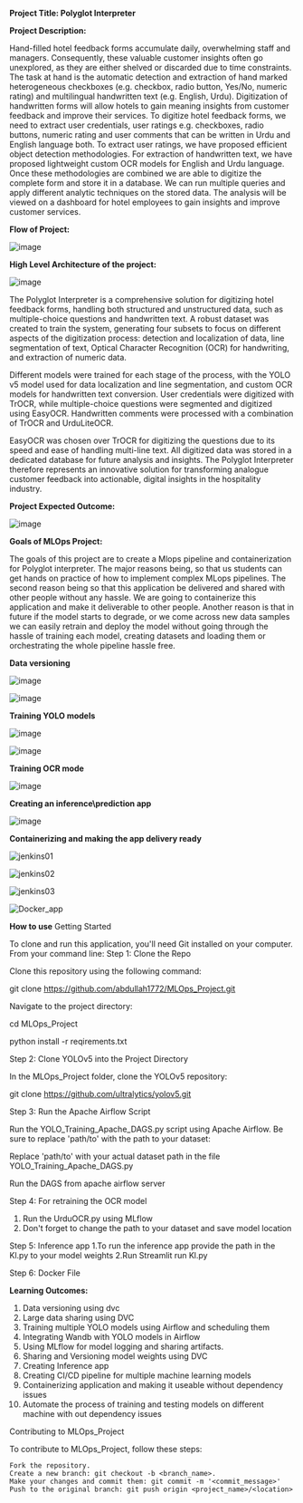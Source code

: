 **Project Title: Polyglot Interpreter**

**Project Description:**

Hand-filled hotel feedback forms accumulate daily, overwhelming staff and managers. Consequently, these valuable customer insights often go unexplored, as they are either shelved or discarded due to time constraints. The task at hand is the automatic detection and extraction of hand marked heterogeneous checkboxes (e.g. checkbox, radio button, Yes/No, numeric rating) and multilingual handwritten text (e.g. English, Urdu). Digitization of handwritten forms will allow hotels to gain meaning insights from customer feedback and improve their services. 
To digitize hotel feedback forms, we need to extract user credentials, user ratings e.g. checkboxes, radio buttons, numeric rating and user comments that can be written in Urdu and English language both. To extract user ratings, we have proposed efficient object detection methodologies. For extraction of handwritten text, we have proposed lightweight custom OCR models for English and Urdu language. 
Once these methodologies are combined we are able to digitize the complete form and store it in a database. We can run multiple queries and apply different analytic techniques on the stored data. The analysis will be viewed on a dashboard for hotel employees to gain insights and improve customer services.  

**Flow of Project:**

![image](https://github.com/abdullah1772/MLOps_Project/assets/88187437/cd480564-df15-4107-847e-397f8c5a6243)


**High Level Architecture of the project:**

![image](https://github.com/abdullah1772/MLOps_Project/assets/88187437/16a4a472-3a92-4c7f-b8ef-7cb3a66c1116)


The Polyglot Interpreter is a comprehensive solution for digitizing hotel feedback forms, handling both structured and unstructured data, such as multiple-choice questions and handwritten text. A robust dataset was created to train the system, generating four subsets to focus on different aspects of the digitization process: detection and localization of data, line segmentation of text, Optical Character Recognition (OCR) for handwriting, and extraction of numeric data.

Different models were trained for each stage of the process, with the YOLO v5 model used for data localization and line segmentation, and custom OCR models for handwritten text conversion. User credentials were digitized with TrOCR, while multiple-choice questions were segmented and digitized using EasyOCR. Handwritten comments were processed with a combination of TrOCR and UrduLiteOCR.

EasyOCR was chosen over TrOCR for digitizing the questions due to its speed and ease of handling multi-line text. All digitized data was stored in a dedicated database for future analysis and insights. The Polyglot Interpreter therefore represents an innovative solution for transforming analogue customer feedback into actionable, digital insights in the hospitality industry.


**Project Expected Outcome:**

![image](https://github.com/abdullah1772/MLOps_Project/assets/88187437/aadf0843-7c0b-4412-8fe8-4445051c0feb)


**Goals of MLOps Project:**


The goals of this project are to create a Mlops pipeline and containerization for Polyglot interpreter. The major reasons being, so that us students can get hands on practice of how to implement complex MLops pipelines. The second reason being so that this application be delivered and shared with other people without any hassle. We are going to containerize this application and make it deliverable to other people. Another reason is that in future if the model starts to degrade, or we come across new data samples we can easily retrain and deploy the model without going through the hassle of training each model, creating datasets and loading them or orchestrating the whole pipeline hassle free. 


**Data versioning**

![image](https://github.com/abdullah1772/MLOps_Project/assets/88187437/95c3934a-de9f-4794-a5f6-d9746170ef5b)

![image](https://github.com/abdullah1772/MLOps_Project/assets/88187437/550bbe96-882a-4b4b-94fb-453760b58745)


**Training YOLO models**

![image](https://github.com/abdullah1772/MLOps_Project/assets/88187437/784d4f79-4b2e-4391-8580-cea0ead4ece4)


![image](https://github.com/abdullah1772/MLOps_Project/assets/88187437/918274bd-ef60-492e-b9ce-ed93e9214a44)


**Training OCR mode**

![image](https://github.com/abdullah1772/MLOps_Project/assets/88187437/0dfb4ba1-603f-4425-923d-719eccd01b91)


**Creating an inference\prediction app**

![image](https://github.com/abdullah1772/MLOps_Project/assets/88187437/cd1d8c14-987f-4a4d-afdd-85689a07f885)


**Containerizing and making the app delivery ready**

![jenkins01](https://github.com/abdullah1772/MLOps_Project/assets/88187437/c4c38121-aed8-48cf-a1b7-bd60289c2885)


![jenkins02](https://github.com/abdullah1772/MLOps_Project/assets/88187437/2c015f74-7a70-4b39-9078-47ed650f60f6)


![jenkins03](https://github.com/abdullah1772/MLOps_Project/assets/88187437/f6824b80-112f-4832-840d-0ee9188c0194)


![Docker_app](https://github.com/abdullah1772/MLOps_Project/assets/88187437/546a1b68-edf0-4263-b977-5068f8947bbb)



**How to use**
Getting Started

To clone and run this application, you'll need Git installed on your computer. From your command line:
Step 1: Clone the Repo

Clone this repository using the following command:


git clone https://github.com/abdullah1772/MLOps_Project.git

Navigate to the project directory:


cd MLOps_Project

python install -r reqirements.txt

Step 2: Clone YOLOv5 into the Project Directory

In the MLOps_Project folder, clone the YOLOv5 repository:


git clone https://github.com/ultralytics/yolov5.git


Step 3: Run the Apache Airflow Script

Run the YOLO_Training_Apache_DAGS.py script using Apache Airflow. Be sure to replace 'path/to' with the path to your dataset:

Replace 'path/to' with your actual dataset path in the file YOLO_Training_Apache_DAGS.py 

Run the DAGS from apache airflow server

Step 4: For retraining the OCR model
 
1.	Run the UrduOCR.py using MLflow
2.	Don't forget to change the path to your dataset and save model location

Step 5: Inference app
1.To run the inference app provide the path in the Kl.py to your model weights 
2.Run Streamlit run Kl.py

Step 6: Docker File

 



**Learning Outcomes:**
1.	Data versioning using dvc
2.	Large data sharing using DVC
3.	Training multiple YOLO models using Airflow and scheduling them
4.	Integrating Wandb with YOLO models in Airflow
5.	Using MLflow for model logging and sharing artifacts.
6.	Sharing and Versioning model weights using DVC
7.	Creating Inference app 
8.	Creating CI/CD pipeline for multiple machine learning models
9.	Containerizing application and making it useable without dependency issues
10.	Automate the process of training and testing models on different machine with out dependency issues 

Contributing to MLOps_Project

To contribute to MLOps_Project, follow these steps:

    Fork the repository.
    Create a new branch: git checkout -b <branch_name>.
    Make your changes and commit them: git commit -m '<commit_message>'
    Push to the original branch: git push origin <project_name>/<location>

